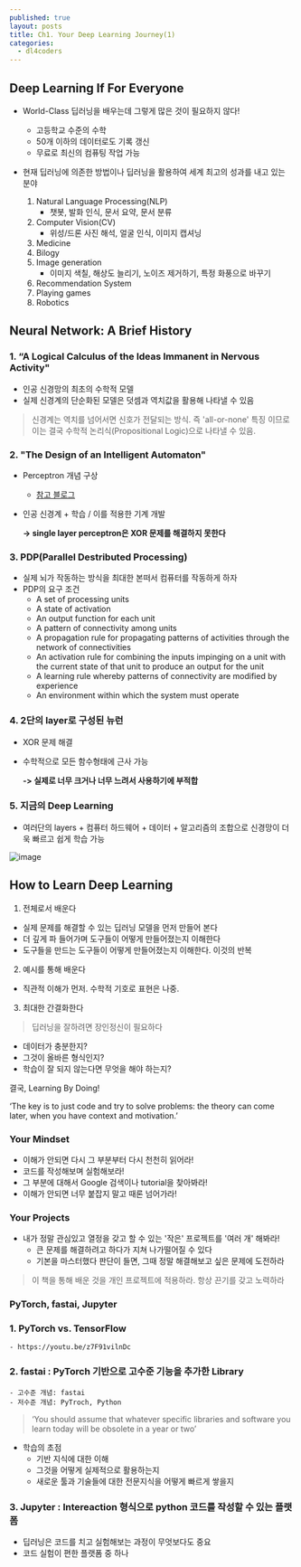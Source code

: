 ```yaml
---
published: true
layout: posts
title: Ch1. Your Deep Learning Journey(1)
categories: 
  - dl4coders
---
```


## Deep Learning If For Everyone

- World-Class 딥러닝을 배우는데 그렇게 많은 것이 필요하지 않다!
    - 고등학교 수준의 수학
    - 50개 이하의 데이터로도 기록 갱신
    - 무료로 최신의 컴퓨팅 작업 가능

- 현재 딥러닝에 의존한 방법이나 딥러닝을 활용하여 세계 최고의 성과를 내고 있는 분야
    1. Natural Language Processing(NLP)
        - 챗봇, 발화 인식, 문서 요약, 문서 분류
    2. Computer Vision(CV)
        - 위성/드론 사진 해석, 얼굴 인식, 이미지 캡셔닝
    3. Medicine
    4. Bilogy
    5. Image generation
        - 이미지 색칠, 해상도 늘리기, 노이즈 제거하기, 특정 화풍으로 바꾸기
    6. Recommendation System
    7. Playing games
    8. Robotics


## Neural Network: A Brief History

### 1. “A Logical Calculus of the Ideas Immanent in Nervous Activity"

- 인공 신경망의 최초의 수학적 모델
- 실제 신경계의 단순화된 모델은 덧셈과 역치값을 활용해 나타낼 수 있음

>신경계는 역치를 넘어서면 신호가 전달되는 방식. 즉 'all-or-none' 특징 이므로 이는 결국 수학적 논리식(Propositional Logic)으로 나타낼 수 있음.


### 2. "The Design of an Intelligent Automaton"
- Perceptron 개념 구상
    - [참고 블로그](https://needjarvis.tistory.com/181)
- 인공 신경계 + 학습 / 이를 적용한 기계 개발
    
    **-> single layer perceptron은 XOR 문제를 해결하지 못한다**


### 3. PDP(Parallel Destributed Processing)
- 실제 뇌가 작동하는 방식을 최대한 본떠서 컴퓨터를 작동하게 하자
- PDP의 요구 조건
    - A set of processing units
    - A state of activation
    - An output function for each unit
    - A pattern of connectivity among units
    - A propagation rule for propagating patterns of activities through the network of connectivities
    - An activation rule for combining the inputs impinging on a unit with the current state of that unit to produce an output for the unit
    - A learning rule whereby patterns of connectivity are modified by experience
    - An environment within which the system must operate


### 4. 2단의 layer로 구성된 뉴런
- XOR 문제 해결
- 수학적으로 모든 함수형태에 근사 가능

    **-> 실제로 너무 크거나 너무 느려서 사용하기에 부적합**

### 5. 지금의 Deep Learning
- 여러단의 layers + 컴퓨터 하드웨어 + 데이터 + 알고리즘의 조합으로 신경망이 더욱 빠르고 쉽게 학습 가능

![image](https://www.researchgate.net/publication/346219836/figure/fig1/AS:980115399913472@1610689129209/Schematic-of-shallow-neural-network-and-deep-neural-network.ppm)


## How to Learn Deep Learning

1. 전체로서 배운다
- 실제 문제를 해결할 수 있는 딥러닝 모델을 먼저 만들어 본다
- 더 깊게 파 들어가며 도구들이 어떻게 만들어졌는지 이해한다
- 도구들을 만드는 도구들이 어떻게 만들어졌는지 이해한다. 이것의 반복

2. 예시를 통해 배운다
- 직관적 이해가 먼저. 수학적 기호로 표현은 나중.

3. 최대한 간결화한다


> 딥러닝을 잘하려면 장인정신이 필요하다
- 데이터가 충분한지?
- 그것이 올바른 형식인지?
- 학습이 잘 되지 않는다면 무엇을 해야 하는지?

결국, Learning By Doing!

‘The key is to just code and try to
solve problems: the theory can come later, when you have context and
motivation.’


### Your Mindset
- 이해가 안되면 다시 그 부분부터 다시 천천히 읽어라!
- 코드를 작성해보며 실험해보라!
- 그 부분에 대해서 Google 검색이나 tutorial을 찾아봐라!
- 이해가 안되면 너무 붙잡지 말고 때론 넘어가라!

### Your Projects
- 내가 정말 관심있고 열정을 갖고 할 수 있는 '작은' 프로젝트를 '여러 개' 해봐라!
    - 큰 문제를 해결하려고 하다가 지쳐 나가떨어질 수 있다
    - 기본을 마스터했다 판단이 들면, 그때 정말 해결해보고 싶은 문제에 도전하라

>이 책을 통해 배운 것을 개인 프로젝트에 적용하라. 항상 끈기를 갖고 노력하라


### PyTorch, fastai, Jupyter

### 1. PyTorch vs. TensorFlow
    - https://youtu.be/z7F91vilnDc

### 2. fastai : PyTorch 기반으로 고수준 기능을 추가한 Library

    - 고수준 개념: fastai
    - 저수준 개념: PyTroch, Python

> ‘You should assume that whatever specific libraries and software you learn today will be obsolete in a year or two’

- 학습의 초점
    - 기반 지식에 대한 이해
    - 그것을 어떻게 실제적으로 활용하는지
    - 새로운 툴과 기술들에 대한 전문지식을 어떻게 빠르게 쌓을지

### 3. Jupyter : Intereaction 형식으로 python 코드를 작성할 수 있는 플랫폼
- 딥러닝은 코드를 치고 실험해보는 과정이 무엇보다도 중요
- 코드 실험이 편한 플랫폼 중 하나

